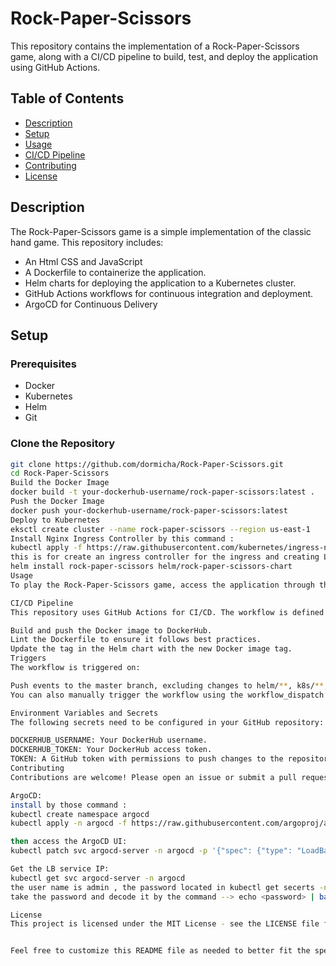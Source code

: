 # Rock-Paper-Scissors

This repository contains the implementation of a Rock-Paper-Scissors game, along with a CI/CD pipeline to build, test, and deploy the application using GitHub Actions.

## Table of Contents

- [Description](#description)
- [Setup](#setup)
- [Usage](#usage)
- [CI/CD Pipeline](#cicd-pipeline)
- [Contributing](#contributing)
- [License](#license)

## Description

The Rock-Paper-Scissors game is a simple implementation of the classic hand game. This repository includes:
- An Html CSS and JavaScript 
- A Dockerfile to containerize the application.
- Helm charts for deploying the application to a Kubernetes cluster.
- GitHub Actions workflows for continuous integration and deployment.
- ArgoCD for Continuous Delivery

## Setup

### Prerequisites

- Docker
- Kubernetes
- Helm
- Git

### Clone the Repository

```sh
git clone https://github.com/dormicha/Rock-Paper-Scissors.git
cd Rock-Paper-Scissors
Build the Docker Image
docker build -t your-dockerhub-username/rock-paper-scissors:latest .
Push the Docker Image
docker push your-dockerhub-username/rock-paper-scissors:latest
Deploy to Kubernetes
eksctl create cluster --name rock-paper-scissors --region us-east-1
Install Nginx Ingress Controller by this command :
kubectl apply -f https://raw.githubusercontent.com/kubernetes/ingress-nginx/controller-v1.11.1/deploy/static/provider/aws/deploy.yaml
this is for create an ingress controller for the ingress and creating LB on AWS 
helm install rock-paper-scissors helm/rock-paper-scissors-chart
Usage
To play the Rock-Paper-Scissors game, access the application through the URL provided by your Kubernetes cluster. You can interact with the game via the web interface.

CI/CD Pipeline
This repository uses GitHub Actions for CI/CD. The workflow is defined in the .github/workflows/ci.yaml file and includes the following steps:

Build and push the Docker image to DockerHub.
Lint the Dockerfile to ensure it follows best practices.
Update the tag in the Helm chart with the new Docker image tag.
Triggers
The workflow is triggered on:

Push events to the master branch, excluding changes to helm/**, k8s/**, and README.md.
You can also manually trigger the workflow using the workflow_dispatch event.

Environment Variables and Secrets
The following secrets need to be configured in your GitHub repository:

DOCKERHUB_USERNAME: Your DockerHub username.
DOCKERHUB_TOKEN: Your DockerHub access token.
TOKEN: A GitHub token with permissions to push changes to the repository.
Contributing
Contributions are welcome! Please open an issue or submit a pull request for any improvements or bug fixes.

ArgoCD:
install by those command :
kubectl create namespace argocd
kubectl apply -n argocd -f https://raw.githubusercontent.com/argoproj/argo-cd/stable/manifests/install.yaml

then access the ArgoCD UI:
kubectl patch svc argocd-server -n argocd -p '{"spec": {"type": "LoadBalancer"}}'

Get the LB service IP:
kubectl get svc argocd-server -n argocd
the user name is admin , the password located in kubectl get secerts -n argocd --> kubcetl edit argo-cd-initial-admin-secert -n argocd
take the password and decode it by the command --> echo <password> | base64 --decode 

License
This project is licensed under the MIT License - see the LICENSE file for details.


Feel free to customize this README file as needed to better fit the specifics of your project and any additional details you may want to include.
